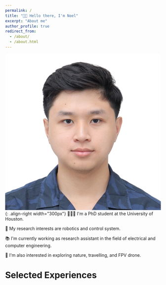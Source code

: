 ```yaml
---
permalink: /
title: "👋🏼 Hello there, I'm Noel"
excerpt: "About me"
author_profile: true
redirect_from: 
  - /about/
  - /about.html
---
```


![My Face](/images/profile.jpg){: .align-right width="300px"}
🧑🏼‍🎓 I'm a PhD student at the University of Houston.

🔬 My research interests are robotics and control system.

📚 I'm currently working as research assistant in the field of electrical and computer engineering.

🚞 I'm also interested in exploring nature, travelling, and FPV drone.

# Selected Experiences